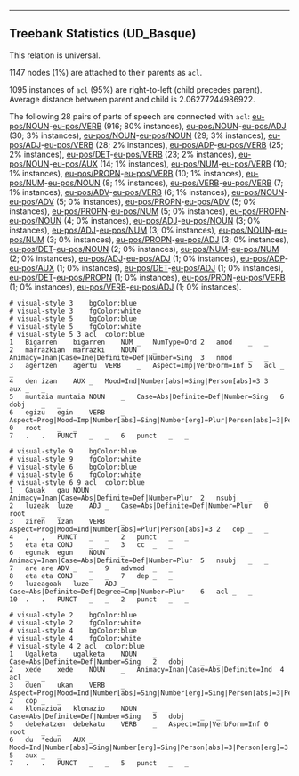 

--------------------------------------------------------------------------------

## Treebank Statistics (UD_Basque)

This relation is universal.

1147 nodes (1%) are attached to their parents as `acl`.

1095 instances of `acl` (95%) are right-to-left (child precedes parent).
Average distance between parent and child is 2.06277244986922.

The following 28 pairs of parts of speech are connected with `acl`: [eu-pos/NOUN]()-[eu-pos/VERB]() (916; 80% instances), [eu-pos/NOUN]()-[eu-pos/ADJ]() (30; 3% instances), [eu-pos/NOUN]()-[eu-pos/NOUN]() (29; 3% instances), [eu-pos/ADJ]()-[eu-pos/VERB]() (28; 2% instances), [eu-pos/ADP]()-[eu-pos/VERB]() (25; 2% instances), [eu-pos/DET]()-[eu-pos/VERB]() (23; 2% instances), [eu-pos/NOUN]()-[eu-pos/AUX]() (14; 1% instances), [eu-pos/NUM]()-[eu-pos/VERB]() (10; 1% instances), [eu-pos/PROPN]()-[eu-pos/VERB]() (10; 1% instances), [eu-pos/NUM]()-[eu-pos/NOUN]() (8; 1% instances), [eu-pos/VERB]()-[eu-pos/VERB]() (7; 1% instances), [eu-pos/ADV]()-[eu-pos/VERB]() (6; 1% instances), [eu-pos/NOUN]()-[eu-pos/ADV]() (5; 0% instances), [eu-pos/PROPN]()-[eu-pos/ADV]() (5; 0% instances), [eu-pos/PROPN]()-[eu-pos/NUM]() (5; 0% instances), [eu-pos/PROPN]()-[eu-pos/NOUN]() (4; 0% instances), [eu-pos/ADJ]()-[eu-pos/NOUN]() (3; 0% instances), [eu-pos/ADJ]()-[eu-pos/NUM]() (3; 0% instances), [eu-pos/NOUN]()-[eu-pos/NUM]() (3; 0% instances), [eu-pos/PROPN]()-[eu-pos/ADJ]() (3; 0% instances), [eu-pos/DET]()-[eu-pos/NOUN]() (2; 0% instances), [eu-pos/NUM]()-[eu-pos/NUM]() (2; 0% instances), [eu-pos/ADJ]()-[eu-pos/ADJ]() (1; 0% instances), [eu-pos/ADP]()-[eu-pos/AUX]() (1; 0% instances), [eu-pos/DET]()-[eu-pos/ADJ]() (1; 0% instances), [eu-pos/DET]()-[eu-pos/PROPN]() (1; 0% instances), [eu-pos/PRON]()-[eu-pos/VERB]() (1; 0% instances), [eu-pos/VERB]()-[eu-pos/ADJ]() (1; 0% instances).


~~~ conllu
# visual-style 3	bgColor:blue
# visual-style 3	fgColor:white
# visual-style 5	bgColor:blue
# visual-style 5	fgColor:white
# visual-style 5 3 acl	color:blue
1	Bigarren	bigarren	NUM	_	NumType=Ord	2	amod	_	_
2	marrazkian	marrazki	NOUN	_	Animacy=Inan|Case=Ine|Definite=Def|Number=Sing	3	nmod	_	_
3	agertzen	agertu	VERB	_	Aspect=Imp|VerbForm=Inf	5	acl	_	_
4	den	izan	AUX	_	Mood=Ind|Number[abs]=Sing|Person[abs]=3	3	aux	_	_
5	muntaia	muntaia	NOUN	_	Case=Abs|Definite=Def|Number=Sing	6	dobj	_	_
6	egizu	egin	VERB	_	Aspect=Prog|Mood=Imp|Number[abs]=Sing|Number[erg]=Plur|Person[abs]=3|Person[erg]=1	0	root	_	_
7	.	.	PUNCT	_	_	6	punct	_	_

~~~


~~~ conllu
# visual-style 9	bgColor:blue
# visual-style 9	fgColor:white
# visual-style 6	bgColor:blue
# visual-style 6	fgColor:white
# visual-style 6 9 acl	color:blue
1	Gauak	gau	NOUN	_	Animacy=Inan|Case=Abs|Definite=Def|Number=Plur	2	nsubj	_	_
2	luzeak	luze	ADJ	_	Case=Abs|Definite=Def|Number=Plur	0	root	_	_
3	ziren	izan	VERB	_	Aspect=Prog|Mood=Ind|Number[abs]=Plur|Person[abs]=3	2	cop	_	_
4	,	,	PUNCT	_	_	2	punct	_	_
5	eta	eta	CONJ	_	_	3	cc	_	_
6	egunak	egun	NOUN	_	Animacy=Inan|Case=Abs|Definite=Def|Number=Plur	5	nsubj	_	_
7	are	are	ADV	_	_	9	advmod	_	_
8	eta	eta	CONJ	_	_	7	dep	_	_
9	luzeagoak	luze	ADJ	_	Case=Abs|Definite=Def|Degree=Cmp|Number=Plur	6	acl	_	_
10	.	.	PUNCT	_	_	2	punct	_	_

~~~


~~~ conllu
# visual-style 2	bgColor:blue
# visual-style 2	fgColor:white
# visual-style 4	bgColor:blue
# visual-style 4	fgColor:white
# visual-style 4 2 acl	color:blue
1	Ugalketa	ugalketa	NOUN	_	Case=Abs|Definite=Def|Number=Sing	2	dobj	_	_
2	xede	xede	NOUN	_	Animacy=Inan|Case=Abs|Definite=Ind	4	acl	_	_
3	duen	ukan	VERB	_	Aspect=Prog|Mood=Ind|Number[abs]=Sing|Number[erg]=Sing|Person[abs]=3|Person[erg]=3	2	cop	_	_
4	klonazioa	klonazio	NOUN	_	Case=Abs|Definite=Def|Number=Sing	5	dobj	_	_
5	debekatzen	debekatu	VERB	_	Aspect=Imp|VerbForm=Inf	0	root	_	_
6	du	*edun	AUX	_	Mood=Ind|Number[abs]=Sing|Number[erg]=Sing|Person[abs]=3|Person[erg]=3	5	aux	_	_
7	.	.	PUNCT	_	_	5	punct	_	_

~~~


